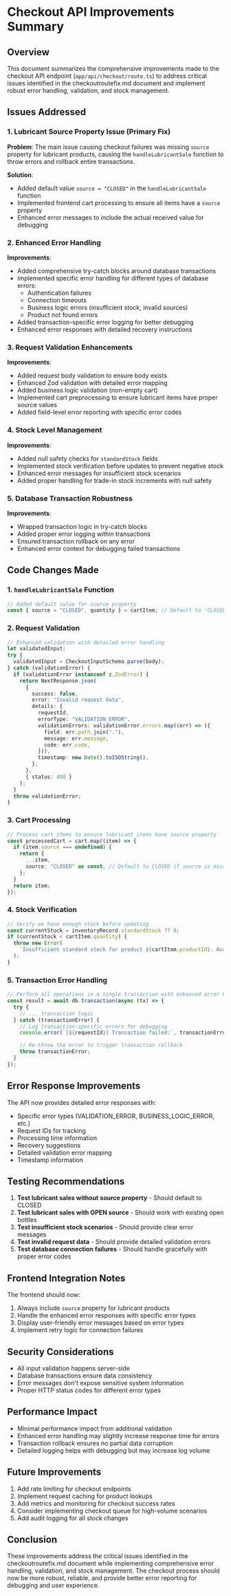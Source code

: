 # Checkout API Improvements Summary

## Overview

This document summarizes the comprehensive improvements made to the checkout API endpoint (`app/api/checkout/route.ts`) to address critical issues identified in the checkoutroutefix.md document and implement robust error handling, validation, and stock management.

## Issues Addressed

### 1. Lubricant Source Property Issue (Primary Fix)

**Problem**: The main issue causing checkout failures was missing `source` property for lubricant products, causing the `handleLubricantSale` function to throw errors and rollback entire transactions.

**Solution**:

- Added default value `source = "CLOSED"` in the `handleLubricantSale` function
- Implemented frontend cart processing to ensure all items have a `source` property
- Enhanced error messages to include the actual received value for debugging

### 2. Enhanced Error Handling

**Improvements**:

- Added comprehensive try-catch blocks around database transactions
- Implemented specific error handling for different types of database errors:
  - Authentication failures
  - Connection timeouts
  - Business logic errors (insufficient stock, invalid sources)
  - Product not found errors
- Added transaction-specific error logging for better debugging
- Enhanced error responses with detailed recovery instructions

### 3. Request Validation Enhancements

**Improvements**:

- Added request body validation to ensure body exists
- Enhanced Zod validation with detailed error mapping
- Added business logic validation (non-empty cart)
- Implemented cart preprocessing to ensure lubricant items have proper source values
- Added field-level error reporting with specific error codes

### 4. Stock Level Management

**Improvements**:

- Added null safety checks for `standardStock` fields
- Implemented stock verification before updates to prevent negative stock
- Enhanced error messages for insufficient stock scenarios
- Added proper handling for trade-in stock increments with null safety

### 5. Database Transaction Robustness

**Improvements**:

- Wrapped transaction logic in try-catch blocks
- Added proper error logging within transactions
- Ensured transaction rollback on any error
- Enhanced error context for debugging failed transactions

## Code Changes Made

### 1. `handleLubricantSale` Function

```typescript
// Added default value for source property
const { source = "CLOSED", quantity } = cartItem; // Default to 'CLOSED' if source is missing
```

### 2. Request Validation

```typescript
// Enhanced validation with detailed error handling
let validatedInput;
try {
  validatedInput = CheckoutInputSchema.parse(body);
} catch (validationError) {
  if (validationError instanceof z.ZodError) {
    return NextResponse.json(
      {
        success: false,
        error: "Invalid request data",
        details: {
          requestId,
          errorType: "VALIDATION_ERROR",
          validationErrors: validationError.errors.map((err) => ({
            field: err.path.join("."),
            message: err.message,
            code: err.code,
          })),
          timestamp: new Date().toISOString(),
        },
      },
      { status: 400 }
    );
  }
  throw validationError;
}
```

### 3. Cart Processing

```typescript
// Process cart items to ensure lubricant items have source property
const processedCart = cart.map((item) => {
  if (item.source === undefined) {
    return {
      ...item,
      source: "CLOSED" as const, // Default to CLOSED if source is missing
    };
  }
  return item;
});
```

### 4. Stock Verification

```typescript
// Verify we have enough stock before updating
const currentStock = inventoryRecord.standardStock ?? 0;
if (currentStock < cartItem.quantity) {
  throw new Error(
    `Insufficient standard stock for product ${cartItem.productId}. Available: ${currentStock}, Required: ${cartItem.quantity}`
  );
}
```

### 5. Transaction Error Handling

```typescript
// Perform all operations in a single transaction with enhanced error handling
const result = await db.transaction(async (tx) => {
  try {
    // ... transaction logic
  } catch (transactionError) {
    // Log transaction-specific errors for debugging
    console.error(`[${requestId}] Transaction failed:`, transactionError);

    // Re-throw the error to trigger transaction rollback
    throw transactionError;
  }
});
```

## Error Response Improvements

The API now provides detailed error responses with:

- Specific error types (VALIDATION_ERROR, BUSINESS_LOGIC_ERROR, etc.)
- Request IDs for tracking
- Processing time information
- Recovery suggestions
- Detailed validation error mapping
- Timestamp information

## Testing Recommendations

1. **Test lubricant sales without source property** - Should default to CLOSED
2. **Test lubricant sales with OPEN source** - Should work with existing open bottles
3. **Test insufficient stock scenarios** - Should provide clear error messages
4. **Test invalid request data** - Should provide detailed validation errors
5. **Test database connection failures** - Should handle gracefully with proper error codes

## Frontend Integration Notes

The frontend should now:

1. Always include `source` property for lubricant products
2. Handle the enhanced error responses with specific error types
3. Display user-friendly error messages based on error types
4. Implement retry logic for connection failures

## Security Considerations

- All input validation happens server-side
- Database transactions ensure data consistency
- Error messages don't expose sensitive system information
- Proper HTTP status codes for different error types

## Performance Impact

- Minimal performance impact from additional validation
- Enhanced error handling may slightly increase response time for errors
- Transaction rollback ensures no partial data corruption
- Detailed logging helps with debugging but may increase log volume

## Future Improvements

1. Add rate limiting for checkout endpoints
2. Implement request caching for product lookups
3. Add metrics and monitoring for checkout success rates
4. Consider implementing checkout queue for high-volume scenarios
5. Add audit logging for all stock changes

## Conclusion

These improvements address the critical issues identified in the checkoutroutefix.md document while implementing comprehensive error handling, validation, and stock management. The checkout process should now be more robust, reliable, and provide better error reporting for debugging and user experience.

